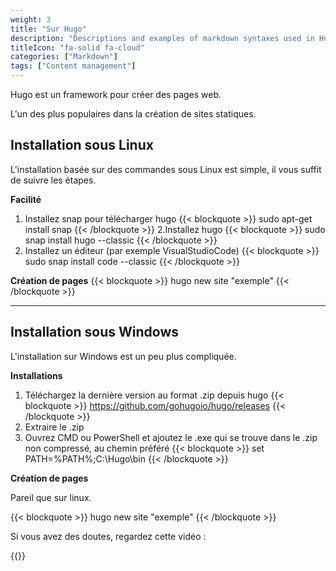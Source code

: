```yaml
---
weight: 3
title: "Sur Hugo"
description: "Descriptions and examples of markdown syntaxes used in Hugo."
titleIcon: "fa-solid fa-cloud"
categories: ["Markdown"]
tags: ["Content management"]
---
```


Hugo est un framework pour créer des pages web.

L'un des plus populaires dans la création de sites statiques.


## Installation sous Linux

L'installation basée sur des commandes sous Linux est simple, il vous suffit de suivre les étapes.

**Facilité**

1. Installez snap pour télécharger hugo
{{< blockquote  >}}
sudo apt-get install snap
{{< /blockquote >}}
2.Installez hugo
{{< blockquote >}}
sudo snap install hugo --classic
{{< /blockquote >}}
3. Installez un éditeur (par exemple VisualStudioCode)
{{< blockquote >}}
sudo snap install code --classic
{{< /blockquote >}}

**Création de pages**
{{< blockquote >}}
hugo new site "exemple"
{{< /blockquote >}}

***

## Installation sous Windows

L'installation sur Windows est un peu plus compliquée.

**Installations**

1. Téléchargez la dernière version au format .zip depuis hugo
{{< blockquote >}}
https://github.com/gohugoio/hugo/releases
{{< /blockquote >}}
2. Extraire le .zip
3. Ouvrez CMD ou PowerShell et ajoutez le .exe qui se trouve dans le .zip non compressé, au chemin préféré
{{< blockquote >}}
set PATH=%PATH%;C:\Hugo\bin
{{< /blockquote >}}

**Création de pages**

Pareil que sur linux.

{{< blockquote >}}
hugo new site "exemple"
{{< /blockquote >}}

Si vous avez des doutes, regardez cette vidéo :

{{<youtube G7umPCU-8xc>}}